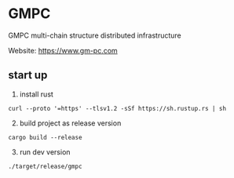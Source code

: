 # GMPC

GMPC multi-chain structure distributed infrastructure

Website: https://www.gm-pc.com

## start up

1. install rust 

```
curl --proto '=https' --tlsv1.2 -sSf https://sh.rustup.rs | sh
```

2. build project as release version

```
cargo build --release
```

3. run dev version


```
./target/release/gmpc
```

